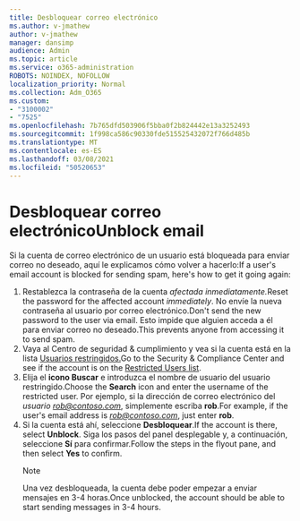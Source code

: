 ```yaml
---
title: Desbloquear correo electrónico
ms.author: v-jmathew
author: v-jmathew
manager: dansimp
audience: Admin
ms.topic: article
ms.service: o365-administration
ROBOTS: NOINDEX, NOFOLLOW
localization_priority: Normal
ms.collection: Adm_O365
ms.custom:
- "3100002"
- "7525"
ms.openlocfilehash: 7b765dfd503906f5bba0f2b824442e13a3252493
ms.sourcegitcommit: 1f998ca586c90330fde515525432072f766d485b
ms.translationtype: MT
ms.contentlocale: es-ES
ms.lasthandoff: 03/08/2021
ms.locfileid: "50520653"
---
```

# <a name="unblock-email"></a><span data-ttu-id="73161-102">Desbloquear correo electrónico</span><span class="sxs-lookup"><span data-stu-id="73161-102">Unblock email</span></span>

<span data-ttu-id="73161-103">Si la cuenta de correo electrónico de un usuario está bloqueada para enviar correo no deseado, aquí le explicamos cómo volver a hacerlo:</span><span class="sxs-lookup"><span data-stu-id="73161-103">If a user's email account is blocked for sending spam, here's how to get it going again:</span></span>

1. <span data-ttu-id="73161-104">Restablezca la contraseña de la cuenta *afectada inmediatamente.*</span><span class="sxs-lookup"><span data-stu-id="73161-104">Reset the password for the affected account *immediately*.</span></span> <span data-ttu-id="73161-105">No envíe la nueva contraseña al usuario por correo electrónico.</span><span class="sxs-lookup"><span data-stu-id="73161-105">Don't send the new password to the user via email.</span></span> <span data-ttu-id="73161-106">Esto impide que alguien acceda a él para enviar correo no deseado.</span><span class="sxs-lookup"><span data-stu-id="73161-106">This prevents anyone from accessing it to send spam.</span></span>
2. <span data-ttu-id="73161-107">Vaya al Centro de seguridad & cumplimiento y vea si la cuenta está en la lista [Usuarios restringidos.](https://protection.office.com/#/restrictedusers)</span><span class="sxs-lookup"><span data-stu-id="73161-107">Go to the Security & Compliance Center and see if the account is on the [Restricted Users list](https://protection.office.com/#/restrictedusers).</span></span>
3. <span data-ttu-id="73161-108">Elija el **icono Buscar** e introduzca el nombre de usuario del usuario restringido.</span><span class="sxs-lookup"><span data-stu-id="73161-108">Choose the **Search** icon and enter the username of the restricted user.</span></span> <span data-ttu-id="73161-109">Por ejemplo, si la dirección de correo electrónico del *usuario rob@contoso.com*, simplemente escriba **rob**.</span><span class="sxs-lookup"><span data-stu-id="73161-109">For example, if the user's email address is *rob@contoso.com*, just enter **rob**.</span></span>
4. <span data-ttu-id="73161-110">Si la cuenta está ahí, seleccione **Desbloquear**.</span><span class="sxs-lookup"><span data-stu-id="73161-110">If the account is there, select **Unblock**.</span></span> <span data-ttu-id="73161-111">Siga los pasos del panel desplegable y, a continuación, seleccione **Sí** para confirmar.</span><span class="sxs-lookup"><span data-stu-id="73161-111">Follow the steps in the flyout pane, and then select **Yes** to confirm.</span></span>  
    > [!NOTE]
    > <span data-ttu-id="73161-112">Una vez desbloqueada, la cuenta debe poder empezar a enviar mensajes en 3-4 horas.</span><span class="sxs-lookup"><span data-stu-id="73161-112">Once unblocked, the account should be able to start sending messages in 3-4 hours.</span></span>
